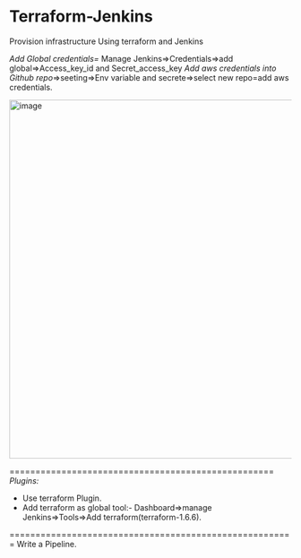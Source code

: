 # Terraform-Jenkins
Provision infrastructure Using terraform and Jenkins

*Add Global credentials=*
Manage Jenkins=>Credentials=>add global=>Access_key_id and Secret_access_key
*Add aws credentials into Github repo*=>seeting=>Env variable and secrete=>select new repo=add aws credentials.


<img width="1678" height="641" alt="image" src="https://github.com/user-attachments/assets/34d753ca-87b4-46eb-9646-0a70efa643b5" />

===================================================
*Plugins:*
- Use terraform Plugin.
- Add terraform as global tool:- Dashboard=>manage Jenkins=>Tools=>Add terraform(terraform-1.6.6).

=======================================================
Write a Pipeline.
